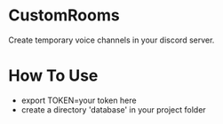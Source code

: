 # CustomRooms

Create temporary voice channels in your discord server.

# How To Use
<ul>
<li>export TOKEN=your token here
<li>create a directory 'database' in your project folder
</ul>
